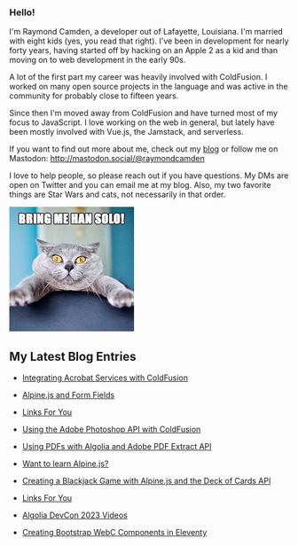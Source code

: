### Hello!

I'm Raymond Camden, a developer out of Lafayette, Louisiana. I'm married with eight kids (yes, you read that right). I've been in development for nearly forty years, having started off by hacking on an Apple 2 as a kid and than moving on to web development in the early 90s.

A lot of the first part my career was heavily involved with ColdFusion. I worked on many open source projects in the language and was active in the community for probably close to fifteen years. 

Since then I'm moved away from ColdFusion and have turned most of my focus to JavaScript. I love working on the web in general, but lately have been mostly involved with Vue.js, the Jamstack, and serverless. 

If you want to find out more about me, check out my [blog](https://www.raymondcamden.com) or follow me on Mastodon: <http://mastodon.social/@raymondcamden>

I love to help people, so please reach out if you have questions. My DMs are open on Twitter and you can email me at my blog. Also, my two favorite things are Star Wars and cats, not necessarily in that order.

![Star Wars cat](https://raw.githubusercontent.com/cfjedimaster/cfjedimaster/master/cat.jpg)

<!-- RSS -->
## My Latest Blog Entries

* [Integrating Acrobat Services with ColdFusion](https://www.raymondcamden.com/2023/07/21/integrating-acrobat-services-with-coldfusion)

* [Alpine.js and Form Fields](https://www.raymondcamden.com/2023/07/18/alpinejs-and-form-fields)

* [Links For You](https://www.raymondcamden.com/2023/07/16/links-for-you)

* [Using the Adobe Photoshop API with ColdFusion](https://www.raymondcamden.com/2023/07/14/using-the-adobe-photoshop-api-with-coldfusion)

* [Using PDFs with Algolia and Adobe PDF Extract API](https://www.raymondcamden.com/2023/07/12/using-pdfs-with-algolia-and-adobe-pdf-extract-api)

* [Want to learn Alpine.js?](https://www.raymondcamden.com/2023/07/07/want-to-learn-alpinejs)

* [Creating a Blackjack Game with Alpine.js and the Deck of Cards API](https://www.raymondcamden.com/2023/07/04/creating-a-blackjack-game-with-alpinejs-and-the-deck-of-cards-api)

* [Links For You](https://www.raymondcamden.com/2023/07/01/links-for-you)

* [Algolia DevCon 2023 Videos](https://www.raymondcamden.com/2023/06/30/algolia-devcon-2023-videos)

* [Creating Bootstrap WebC Components in Eleventy](https://www.raymondcamden.com/2023/06/19/creating-bootstrap-webc-components-in-eleventy)

<!-- ENDRSS -->


